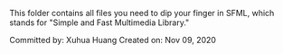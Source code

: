 This folder contains all files you need to dip your finger in SFML, which stands for "Simple and Fast Multimedia Library."

Committed by: Xuhua Huang
Created on: Nov 09, 2020
